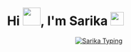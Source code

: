 <h1 align="center">Hi <img src="https://raw.githubusercontent.com/MartinHeinz/MartinHeinz/master/wave.gif" width="40">, I'm Sarika <img src="https://emoji.slack-edge.com/T0172CCPGUW/party-blob/d7253707fa13e9ee.gif" width="30"/> </h1>

<p align="center">
&nbsp&nbsp&nbsp&nbsp&nbsp&nbsp&nbsp&nbsp&nbsp&nbsp&nbsp&nbsp&nbsp&nbsp&nbsp&nbsp&nbsp&nbsp&nbsp&nbsp&nbsp&nbsp&nbsp&nbsp&nbsp&nbsp&nbsp&nbsp&nbsp&nbsp&nbsp&nbsp&nbsp&nbsp&nbsp&nbsp&nbsp&nbsp<a href="https://github.com/su-shubham/github-readme-stats"><img alt="Sarika  Typing" src="https://readme-typing-svg.herokuapp.com?color=%235EB3FF&duration=5094&lines=I%E2%80%99m+Passionate+Tech+learner;Frontent+Developer" /></a>
</p>
